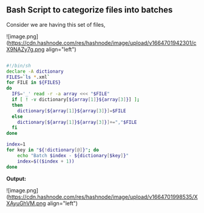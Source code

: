 ## Bash Script to categorize files into batches

Consider we are having this set of files, 


![image.png](https://cdn.hashnode.com/res/hashnode/image/upload/v1664701942301/cX9NAZy7g.png align="left")

```bash

#!/bin/sh
declare -A dictionary
FILES=`ls *.xml`
for FILE in ${FILES}
do
  IFS='_' read -r -a array <<< "$FILE"
  if [ ! -v dictionary[${array[1]}${array[3]}] ];
  then
    dictionary[${array[1]}${array[3]}]=$FILE
  else
    dictionary[${array[1]}${array[3]}]+=","$FILE
  fi
done

index=1
for key in "${!dictionary[@]}"; do
    echo "Batch $index - ${dictionary[$key]}"
    index=$(($index + 1))
done


```

**Output:**


![image.png](https://cdn.hashnode.com/res/hashnode/image/upload/v1664701998535/XXAyuGhVM.png align="left")
